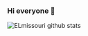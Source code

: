 ### Hi everyone 👋

![ELmissouri github stats](https://github-readme-stats.vercel.app/api?username=elmissouri16&theme=dark&show_icons=true&count_private=true)


